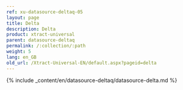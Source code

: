 ```yaml
---
ref: xu-datasource-deltaq-05
layout: page
title: Delta
description: Delta
product: xtract-universal
parent: datasource-deltaq
permalink: /:collection/:path
weight: 5
lang: en_GB
old_url: /Xtract-Universal-EN/default.aspx?pageid=delta
---
```

{% include _content/en/datasource-deltaq/datasource-delta.md %}
